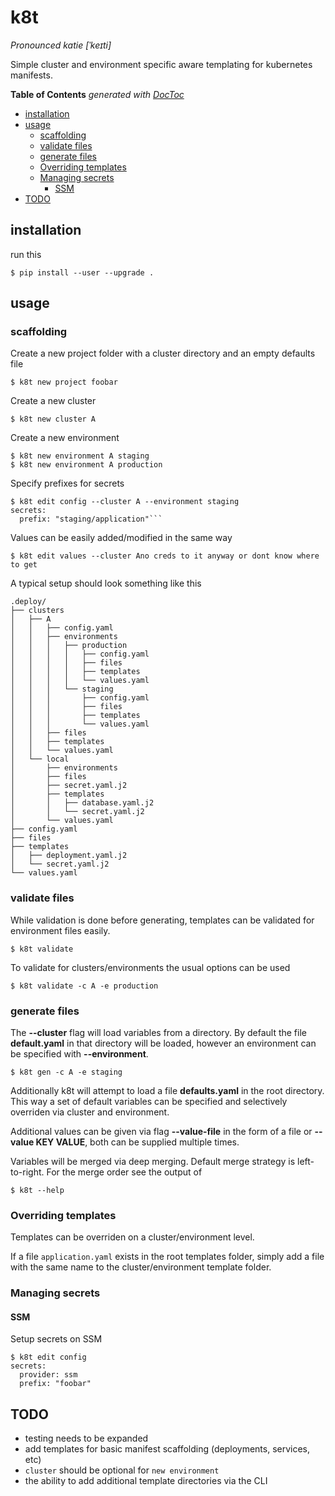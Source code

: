 # k8t

*Pronounced katie [ˈkeɪti]*

Simple cluster and environment specific aware templating for kubernetes manifests.

<!-- START doctoc generated TOC please keep comment here to allow auto update -->
<!-- DON'T EDIT THIS SECTION, INSTEAD RE-RUN doctoc TO UPDATE -->
**Table of Contents**  *generated with [DocToc](https://github.com/thlorenz/doctoc)*

- [installation](#installation)
- [usage](#usage)
  - [scaffolding](#scaffolding)
  - [validate files](#validate-files)
  - [generate files](#generate-files)
  - [Overriding templates](#overriding-templates)
  - [Managing secrets](#managing-secrets)
    - [SSM](#ssm)
- [TODO](#todo)

<!-- END doctoc generated TOC please keep comment here to allow auto update -->

## installation

run this

```
$ pip install --user --upgrade .
```

## usage

### scaffolding

Create a new project folder with a cluster directory and an empty defaults file

```
$ k8t new project foobar
```

Create a new cluster

```
$ k8t new cluster A
```

Create a new environment

```
$ k8t new environment A staging
$ k8t new environment A production
```
Specify prefixes for secrets

```
$ k8t edit config --cluster A --environment staging
secrets:
  prefix: "staging/application"```
```

Values can be easily added/modified in the same way

```
$ k8t edit values --cluster Ano creds to it anyway or dont know where to get
```

A typical setup should look something like this

```
.deploy/
├── clusters
│   ├── A
│   │   ├── config.yaml
│   │   ├── environments
│   │   │   ├── production
│   │   │   │   ├── config.yaml
│   │   │   │   ├── files
│   │   │   │   ├── templates
│   │   │   │   └── values.yaml
│   │   │   └── staging
│   │   │       ├── config.yaml
│   │   │       ├── files
│   │   │       ├── templates
│   │   │       └── values.yaml
│   │   ├── files
│   │   ├── templates
│   │   └── values.yaml
│   └── local
│       ├── environments
│       ├── files
│       ├── secret.yaml.j2
│       ├── templates
│       │   ├── database.yaml.j2
│       │   └── secret.yaml.j2
│       └── values.yaml
├── config.yaml
├── files
├── templates
│   ├── deployment.yaml.j2
│   └── secret.yaml.j2
└── values.yaml
```

### validate files

While validation is done before generating, templates can be validated for environment files easily.

```
$ k8t validate
```

To validate for clusters/environments the usual options can be used

```
$ k8t validate -c A -e production
```

### generate files

The **--cluster** flag will load variables from a directory. By default the file **default.yaml** in that directory will be
loaded, however an environment can be specified with **--environment**.

```
$ k8t gen -c A -e staging
```

Additionally k8t will attempt to load a file **defaults.yaml** in the root directory. This way a set of default
variables can be specified and selectively overriden via cluster and environment.

Additional values can be given via flag **--value-file** in the form of a file or **--value KEY VALUE**, both can be
supplied multiple times.

Variables will be merged via deep merging. Default merge strategy is left-to-right. For the merge order see the output of

```
$ k8t --help
```

### Overriding templates

Templates can be overriden on a cluster/environment level.

If a file `application.yaml` exists in the root templates folder, simply add a file with the same name to the
cluster/environment template folder.

### Managing secrets

#### SSM

Setup secrets on SSM
```
$ k8t edit config
secrets:
  provider: ssm
  prefix: "foobar"
  ```

## TODO

* testing needs to be expanded
* add templates for basic manifest scaffolding (deployments, services, etc)
* `cluster` should be optional for `new environment`
* the ability to add additional template directories via the CLI
